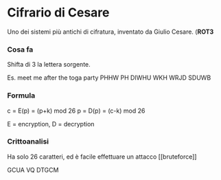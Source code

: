 # Cifrario di Cesare

Uno dei sistemi più antichi di cifratura, inventato da Giulio Cesare. (**ROT3**

### Cosa fa

Shifta di 3 la lettera sorgente.

Es. meet me after the toga party PHHW PH DIWHU WKH WRJD SDUWB

### Formula

c = E(p) = (p+k) mod 26 p = D(p) = (c-k) mod 26

E = encryption, D = decryption

### Crittoanalisi

Ha solo 26 caratteri, ed è facile effettuare un attacco \[\[bruteforce]]

GCUA VQ DTGCM

